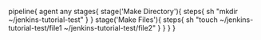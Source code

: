 pipeline{ agent any stages{ stage('Make Directory'){ steps{ sh "mkdir ~/jenkins-tutorial-test" } } stage('Make Files'){ steps{ sh "touch ~/jenkins-tutorial-test/file1 ~/jenkins-tutorial-test/file2" } } } }
